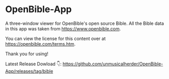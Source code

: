 # OpenBible-App
A three-window viewer for OpenBible's open source Bible. All the Bible data in this app was taken from https://www.openbible.com. 

You can view the license for this content over at https://openbible.com/terms.htm.

Thank you for using!

Latest Release Dowload 👇:
https://github.com/unmusicalherder/OpenBible-App/releases/tag/bible

